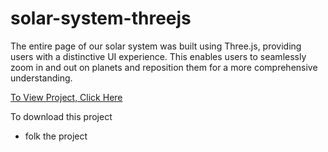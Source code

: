 # solar-system-threejs

The entire page of our solar system was built using Three.js, 
providing users with a distinctive UI experience. 
This enables users to seamlessly zoom in and out on planets 
and reposition them for a more comprehensive understanding.

[To View Project, Click Here](https://mosesmccabe.github.io/solar-system-threejs/)

To download this project
- folk the project
  
